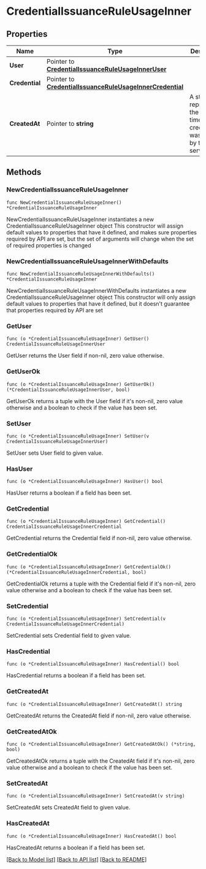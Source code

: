 # CredentialIssuanceRuleUsageInner

## Properties

Name | Type | Description | Notes
------------ | ------------- | ------------- | -------------
**User** | Pointer to [**CredentialIssuanceRuleUsageInnerUser**](CredentialIssuanceRuleUsageInnerUser.md) |  | [optional] 
**Credential** | Pointer to [**CredentialIssuanceRuleUsageInnerCredential**](CredentialIssuanceRuleUsageInnerCredential.md) |  | [optional] 
**CreatedAt** | Pointer to **string** | A string representing the date and time the credential was issued by the service. | [optional] 

## Methods

### NewCredentialIssuanceRuleUsageInner

`func NewCredentialIssuanceRuleUsageInner() *CredentialIssuanceRuleUsageInner`

NewCredentialIssuanceRuleUsageInner instantiates a new CredentialIssuanceRuleUsageInner object
This constructor will assign default values to properties that have it defined,
and makes sure properties required by API are set, but the set of arguments
will change when the set of required properties is changed

### NewCredentialIssuanceRuleUsageInnerWithDefaults

`func NewCredentialIssuanceRuleUsageInnerWithDefaults() *CredentialIssuanceRuleUsageInner`

NewCredentialIssuanceRuleUsageInnerWithDefaults instantiates a new CredentialIssuanceRuleUsageInner object
This constructor will only assign default values to properties that have it defined,
but it doesn't guarantee that properties required by API are set

### GetUser

`func (o *CredentialIssuanceRuleUsageInner) GetUser() CredentialIssuanceRuleUsageInnerUser`

GetUser returns the User field if non-nil, zero value otherwise.

### GetUserOk

`func (o *CredentialIssuanceRuleUsageInner) GetUserOk() (*CredentialIssuanceRuleUsageInnerUser, bool)`

GetUserOk returns a tuple with the User field if it's non-nil, zero value otherwise
and a boolean to check if the value has been set.

### SetUser

`func (o *CredentialIssuanceRuleUsageInner) SetUser(v CredentialIssuanceRuleUsageInnerUser)`

SetUser sets User field to given value.

### HasUser

`func (o *CredentialIssuanceRuleUsageInner) HasUser() bool`

HasUser returns a boolean if a field has been set.

### GetCredential

`func (o *CredentialIssuanceRuleUsageInner) GetCredential() CredentialIssuanceRuleUsageInnerCredential`

GetCredential returns the Credential field if non-nil, zero value otherwise.

### GetCredentialOk

`func (o *CredentialIssuanceRuleUsageInner) GetCredentialOk() (*CredentialIssuanceRuleUsageInnerCredential, bool)`

GetCredentialOk returns a tuple with the Credential field if it's non-nil, zero value otherwise
and a boolean to check if the value has been set.

### SetCredential

`func (o *CredentialIssuanceRuleUsageInner) SetCredential(v CredentialIssuanceRuleUsageInnerCredential)`

SetCredential sets Credential field to given value.

### HasCredential

`func (o *CredentialIssuanceRuleUsageInner) HasCredential() bool`

HasCredential returns a boolean if a field has been set.

### GetCreatedAt

`func (o *CredentialIssuanceRuleUsageInner) GetCreatedAt() string`

GetCreatedAt returns the CreatedAt field if non-nil, zero value otherwise.

### GetCreatedAtOk

`func (o *CredentialIssuanceRuleUsageInner) GetCreatedAtOk() (*string, bool)`

GetCreatedAtOk returns a tuple with the CreatedAt field if it's non-nil, zero value otherwise
and a boolean to check if the value has been set.

### SetCreatedAt

`func (o *CredentialIssuanceRuleUsageInner) SetCreatedAt(v string)`

SetCreatedAt sets CreatedAt field to given value.

### HasCreatedAt

`func (o *CredentialIssuanceRuleUsageInner) HasCreatedAt() bool`

HasCreatedAt returns a boolean if a field has been set.


[[Back to Model list]](../README.md#documentation-for-models) [[Back to API list]](../README.md#documentation-for-api-endpoints) [[Back to README]](../README.md)


